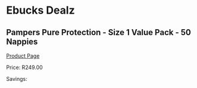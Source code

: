 
# Ebucks Dealz
## Pampers Pure Protection - Size 1 Value Pack - 50 Nappies
[Product Page](https://www.ebucks.com/web/shop/productSelected.do?prodId=1008784098&catId=1186088243)

Price: R249.00

Savings: 


	